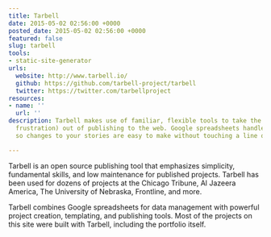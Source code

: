 ```yaml
---
title: Tarbell
date: 2015-05-02 02:56:00 +0000
posted_date: 2015-05-02 02:56:00 +0000
featured: false
slug: tarbell
tools:
- static-site-generator
urls:
  website: http://www.tarbell.io/
  github: https://github.com/tarbell-project/tarbell
  twitter: https://twitter.com/tarbellproject
resources:
- name: ''
  url: ''
description: Tarbell makes use of familiar, flexible tools to take the magic (and
  frustration) out of publishing to the web. Google spreadsheets handle content management,
  so changes to your stories are easy to make without touching a line of code.

---
```

Tarbell is an open source publishing tool that emphasizes simplicity, fundamental skills, and low maintenance for published projects. Tarbell has been used for dozens of projects at the Chicago Tribune, Al Jazeera America, The University of Nebraska, Frontline, and more.

Tarbell combines Google spreadsheets for data management with powerful project creation, templating, and publishing tools. Most of the projects on this site were built with Tarbell, including the portfolio itself.
